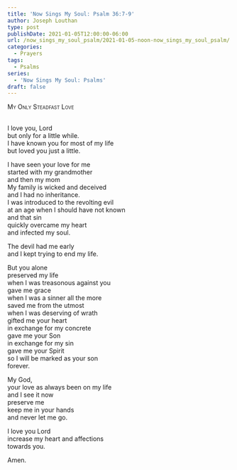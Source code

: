 ```yaml
---
title: 'Now Sings My Soul: Psalm 36:7-9'
author: Joseph Louthan
type: post
publishDate: 2021-01-05T12:00:00-06:00
url: /now_sings_my_soul_psalm/2021-01-05-noon-now_sings_my_soul_psalm/
categories:
  - Prayers
tags:
  - Psalms
series:
  - 'Now Sings My Soul: Psalms'
draft: false
---
```

<div style="font-variant: small-caps;">
My Only Steadfast Love
</div>
&nbsp;

I love you, Lord  
  but only for a little while.  
I have known you for most of my life  
  but loved you just a little.  
  
I have seen your love for me  
  started with my grandmother  
  and then my mom  
My family is wicked and deceived  
  and I had no inheritance.  
I was introduced to the revolting evil  
  at an age when I should have not known  
  and that sin  
  quickly overcame my heart  
  and infected my soul.  
  
The devil had me early  
  and I kept trying to end my life.  
  
But you alone  
  preserved my life  
  when I was treasonous against you  
  gave me grace  
  when I was a sinner all the more  
  saved me from the utmost  
  when I was deserving of wrath  
  gifted me your heart  
  in exchange for my concrete  
  gave me your Son  
  in exchange for my sin  
  gave me your Spirit  
  so I will be marked as your son  
  forever.  
  
My God,  
  your love as always been on my life  
  and I see it now  
  preserve me  
  keep me in your hands  
  and never let me go.  
  
I love you Lord  
  increase my heart and affections  
  towards you.  
  
Amen.  
